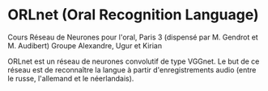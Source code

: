 # ORLnet (Oral Recognition Language)
Cours Réseau de Neurones pour l'oral, Paris 3 (dispensé par M. Gendrot et M. Audibert)
Groupe Alexandre, Ugur et Kirian

ORLnet est un réseau de neurones convolutif de type VGGnet.
Le but de ce réseau est de reconnaître la langue à partir d'enregistrements audio (entre le russe, l'allemand et le néerlandais).

